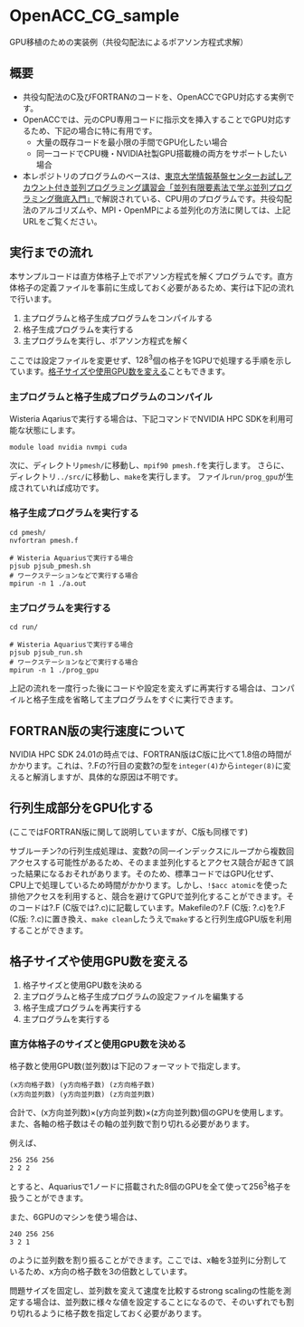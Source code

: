 # OpenACC_CG_sample
GPU移植のための実装例（共役勾配法によるポアソン方程式求解）

## 概要
* 共役勾配法のC及びFORTRANのコードを、OpenACCでGPU対応する実例です。
* OpenACCでは、元のCPU専用コードに指示文を挿入することでGPU対応するため、下記の場合に特に有用です。
  * 大量の既存コードを最小限の手間でGPU化したい場合
  * 同一コードでCPU機・NVIDIA社製GPU搭載機の両方をサポートしたい場合
* 本レポジトリのプログラムのベースは、[東京大学情報基盤センターお試しアカウント付き並列プログラミング講習会「並列有限要素法で学ぶ並列プログラミング徹底入門」](http://nkl.cc.u-tokyo.ac.jp/FEMall/)で解説されている、CPU用のプログラムです。共役勾配法のアルゴリズムや、MPI・OpenMPによる並列化の方法に関しては、上記URLをご覧ください。

## 実行までの流れ

本サンプルコードは直方体格子上でポアソン方程式を解くプログラムです。直方体格子の定義ファイルを事前に生成しておく必要があるため、実行は下記の流れで行います。
1. 主プログラムと格子生成プログラムをコンパイルする
1. 格子生成プログラムを実行する
1. 主プログラムを実行し、ポアソン方程式を解く

ここでは設定ファイルを変更せず、$`128^3`$個の格子を1GPUで処理する手順を示しています。[格子サイズや使用GPU数を変える](#格子サイズや使用GPU数を変える)こともできます。

### 主プログラムと格子生成プログラムのコンパイル
Wisteria Aqariusで実行する場合は、下記コマンドでNVIDIA HPC SDKを利用可能な状態にします。
```
module load nvidia nvmpi cuda
```
次に、ディレクトリ`pmesh/`に移動し、`mpif90 pmesh.f`を実行します。
さらに、ディレクトリ`../src/`に移動し、`make`を実行します。
ファイル`run/prog_gpu`が生成されていれば成功です。

### 格子生成プログラムを実行する
```
cd pmesh/
nvfortran pmesh.f

# Wisteria Aquariusで実行する場合
pjsub pjsub_pmesh.sh
# ワークステーションなどで実行する場合
mpirun -n 1 ./a.out
```
### 主プログラムを実行する
```
cd run/

# Wisteria Aquariusで実行する場合
pjsub pjsub_run.sh
# ワークステーションなどで実行する場合
mpirun -n 1 ./prog_gpu
```
上記の流れを一度行った後にコードや設定を変えずに再実行する場合は、コンパイルと格子生成を省略して主プログラムをすぐに実行できます。

## FORTRAN版の実行速度について
NVIDIA HPC SDK 24.01の時点では、FORTRAN版はC版に比べて1.8倍の時間がかかります。これは、?.Fの?行目の変数?の型を`integer(4)`から`integer(8)`に変えると解消しますが、具体的な原因は不明です。

## 行列生成部分をGPU化する
(ここではFORTRAN版に関して説明していますが、C版も同様です)

サブルーチン?の行列生成処理は、変数?の同一インデックスにループから複数回アクセスする可能性があるため、そのまま並列化するとアクセス競合が起きて誤った結果になるおそれがあります。そのため、標準コードではGPU化せず、CPU上で処理しているため時間がかかります。しかし、`!$acc atomic`を使った排他アクセスを利用すると、競合を避けてGPUで並列化することができます。そのコードは?.F (C版では?.c)に記載しています。Makefileの?.F (C版: ?.c)を?.F (C版: ?.c)に置き換え、`make clean`したうえで`make`すると行列生成GPU版を利用することができます。

## 格子サイズや使用GPU数を変える
1. 格子サイズと使用GPU数を決める
1. 主プログラムと格子生成プログラムの設定ファイルを編集する
1. 格子生成プログラムを再実行する
1. 主プログラムを実行する

### 直方体格子のサイズと使用GPU数を決める
格子数と使用GPU数(並列数)は下記のフォーマットで指定します。
```
(x方向格子数) (y方向格子数) (z方向格子数)
(x方向並列数) (y方向並列数) (z方向並列数)
```
合計で、(x方向並列数)×(y方向並列数)×(z方向並列数)個のGPUを使用します。また、各軸の格子数はその軸の並列数で割り切れる必要があります。

例えば、
```
256 256 256
2 2 2
```
とすると、Aquariusで1ノードに搭載された8個のGPUを全て使って$`256^3`$格子を扱うことができます。

また、6GPUのマシンを使う場合は、
```
240 256 256
3 2 1
```
のように並列数を割り振ることができます。ここでは、x軸を3並列に分割しているため、x方向の格子数を3の倍数としています。

問題サイズを固定し、並列数を変えて速度を比較するstrong scalingの性能を測定する場合は、並列数に様々な値を設定することになるので、そのいずれでも割り切れるように格子数を指定しておく必要があります。
